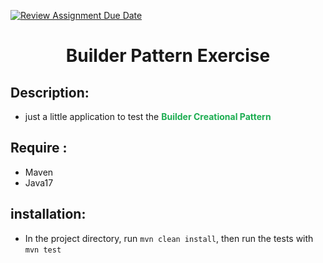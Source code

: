 [![Review Assignment Due Date](https://classroom.github.com/assets/deadline-readme-button-24ddc0f5d75046c5622901739e7c5dd533143b0c8e959d652212380cedb1ea36.svg)](https://classroom.github.com/a/eYTuOlgZ)

# <center> Builder Pattern Exercise
## __Description:__
- just a little application to test the 
<span style="color:#1cad51"><b>Builder Creational Pattern</b></span>

## __Require :__
- Maven
- Java17
## __installation__:
- In the project directory, run 
`mvn clean install`, then run the tests with
`mvn test`
